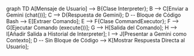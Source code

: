 graph TD
    A[Mensaje de Usuario] --> B{Clase Interpreter};
    B --> C[Enviar a Gemini (chat())];
    C --> D{Respuesta de Gemini};
    D -- Bloque de Código Bash --> E[Extraer Comando];
    E --> F{Clase CommandExecutor};
    F --> G[Ejecutar Comando (execute())];
    G --> H[Salida del Comando];
    H --> I[Añadir Salida a Historial de Interpreter];
    I --> J[Presentar a Gemini como Contexto];
    D -- Sin Bloque de Código --> K[Mostrar Respuesta Directa al Usuario];